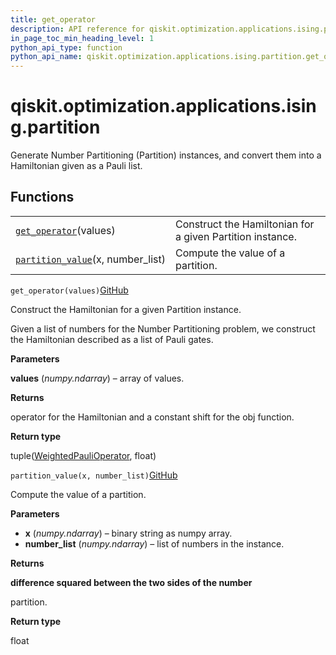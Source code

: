 ```yaml
---
title: get_operator
description: API reference for qiskit.optimization.applications.ising.partition.get_operator
in_page_toc_min_heading_level: 1
python_api_type: function
python_api_name: qiskit.optimization.applications.ising.partition.get_operator
---
```


<span id="qiskit-optimization-applications-ising-partition" />

# qiskit.optimization.applications.ising.partition

Generate Number Partitioning (Partition) instances, and convert them into a Hamiltonian given as a Pauli list.

## Functions

|                                                                                                                                                                            |                                                           |
| -------------------------------------------------------------------------------------------------------------------------------------------------------------------------- | --------------------------------------------------------- |
| [`get_operator`](#qiskit.optimization.applications.ising.partition.get_operator "qiskit.optimization.applications.ising.partition.get_operator")(values)                   | Construct the Hamiltonian for a given Partition instance. |
| [`partition_value`](#qiskit.optimization.applications.ising.partition.partition_value "qiskit.optimization.applications.ising.partition.partition_value")(x, number\_list) | Compute the value of a partition.                         |

<span id="qiskit.optimization.applications.ising.partition.get_operator" />

`get_operator(values)`[GitHub](https://github.com/qiskit-community/qiskit-aqua/tree/stable/0.9/qiskit/optimization/applications/ising/partition.py "view source code")

Construct the Hamiltonian for a given Partition instance.

Given a list of numbers for the Number Partitioning problem, we construct the Hamiltonian described as a list of Pauli gates.

**Parameters**

**values** (*numpy.ndarray*) – array of values.

**Returns**

operator for the Hamiltonian and a constant shift for the obj function.

**Return type**

tuple([WeightedPauliOperator](qiskit.aqua.operators.legacy.WeightedPauliOperator "qiskit.aqua.operators.legacy.WeightedPauliOperator"), float)

<span id="qiskit.optimization.applications.ising.partition.partition_value" />

`partition_value(x, number_list)`[GitHub](https://github.com/qiskit-community/qiskit-aqua/tree/stable/0.9/qiskit/optimization/applications/ising/partition.py "view source code")

Compute the value of a partition.

**Parameters**

*   **x** (*numpy.ndarray*) – binary string as numpy array.
*   **number\_list** (*numpy.ndarray*) – list of numbers in the instance.

**Returns**

**difference squared between the two sides of the number**

partition.

**Return type**

float

